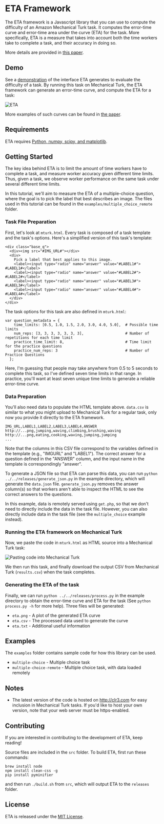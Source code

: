 ETA Framework
=============

The ETA framework is a Javascript library that you can use to compute the difficulty of an Amazon Mechanical Turk task. It computes the error-time curve and error-time area under the curve (ETA) for the task. More specifically, ETA is a measure that takes into account both the time workers take to complete a task, and their accuracy in doing so.

More details are provided in [this paper](http://hci.stanford.edu/publications/2015/eta/eta.pdf).

Demo
----
See a [demonstration](https://files.clr3.com/eta/examples/multiple_choice_remote/mturk.html) of the interface ETA generates to evaluate the difficulty of a task. By running this task on Mechanical Turk, the ETA framework can generate an error-time curve, and compute the ETA for a task:

![ETA](https://files.clr3.com/eta/web/eta.png)

More examples of such curves can be found in [the paper](http://hci.stanford.edu/publications/2015/eta/eta.pdf).

Requirements
------------
ETA requires [Python, numpy, scipy, and matplotlib](http://www.scipy.org/install.html).

Getting Started
---------------
The key idea behind ETA is to limit the amount of time workers have to complete a task, and measure worker accuracy given different time limits. Thus, given a task, we observe worker performance on the same task under several different time limits.

In this tutorial, we'll aim to measure the ETA of a multiple-choice question, where the goal is to pick the label that best describes an image. The files used in this tutorial can be found in the `examples/multiple_choice_remote` folder.

### Task File Preparation

First, let's look at `mturk.html`. Every task is composed of a task template and the task's options. Here's a simplified version of this task's template:

    <div class="base_q">
      <div><img src="#IMG_URL#"></div>
      <div>
        Pick a label that best applies to this image.
        <label><input type="radio" name="answer" value="#LABEL1#"> #LABEL1#</label>
        <label><input type="radio" name="answer" value="#LABEL2#"> #LABEL2#</label>
        <label><input type="radio" name="answer" value="#LABEL3#"> #LABEL3#</label>
        <label><input type="radio" name="answer" value="#LABEL4#"> #LABEL4#</label>
      </div>
    </div>

The task options for this task are also defined in `mturk.html`:

    var question_metadata = {
        time_limits: [0.5, 1.0, 1.5, 2.0, 3.0, 4.0, 5.0],  # Possible time limits
        num_reps: [3, 3, 3, 3, 3, 3, 3],                   # Number of repetitions for each time limit
        practice_time_limit: 8,                            # Time limit for the practice questions
        practice_num_reps: 3                               # Number of Practice Questions
      };

Here, I'm guessing that people may take anywhere from 0.5 to 5 seconds to complete this task, so I've defined seven time limits in that range. In practice, you'll want at least seven unique time limits to generate a reliable error-time curve.

### Data Preparation

You'll also need data to populate the HTML template above. `data.csv` is similar to what you might upload to Mechanical Turk for a regular task, only now you provide it directly to the ETA framework.

    IMG_URL,LABEL1,LABEL2,LABEL3,LABEL4,ANSWER
    http://...png,jumping,waving,climbing,brushing,waving
    http://...png,eating,cooking,waving,jumping,jumping
    ...

Note that the columns in this CSV file correspond to the variables defined in the template (e.g., "IMGURL" and "LABEL1"). The correct answer for a question defined in the "ANSWER" column, and the input name in the template is correspondingly "answer".

To generate a JSON file so that ETA can parse this data, you can run `python ../../releases/generate_json.py` in the example directory, which will generate the `data.json` file. `generate_json.py` removes the answer column(s) so that workers aren't able to inspect the HTML to see the correct answers to the questions.

In this example, data is remotely served using `get.php`, so that we don't need to directly include the data in the task file. However, you can also directly include data in the task file (see the `multiple_choice` example instead).

### Running the ETA framework on Mechanical Turk

Now, we paste the code in `mturk.html` as HTML source into a Mechanical Turk task:

![Pasting code into Mechanical Turk](https://files.clr3.com/eta/web/mturk1.png)

We then run this task, and finally download the output CSV from Mechanical Turk (`results.csv`) when the task completes.

### Generating the ETA of the task

Finally, we can run `python ../../releases/process.py` in the example directory to obtain the error-time curve and ETA for the task (See `python process.py -h` for more help). Three files will be generated:

* `eta.png` - A plot of the generated ETA curve
* `eta.csv` - The processed data used to generate the curve
* `eta.txt` - Additional useful information

Examples
--------
The `examples` folder contains sample code for how this library can be used.

* `multiple-choice` - Multiple choice task
* `multiple-choice-remote` - Multiple choice task, with data loaded remotely

Notes
-----
* The latest version of the code is hosted on http://clr3.com for easy inclusion in Mechanical Turk tasks. If you'd like to host your own version, note that your web server must be https-enabled.

Contributing
------------
If you are interested in contributing to the development of ETA, keep reading!

Source files are included in the `src` folder. To build ETA, first run these commands:
    
    brew install node
    npm install clean-css -g
    pip install pyminifier

and then run `./build.sh` from `src`, which will output ETA to the `releases` folder.

License
-------
ETA is released under the [MIT License](http://www.opensource.org/licenses/MIT).
